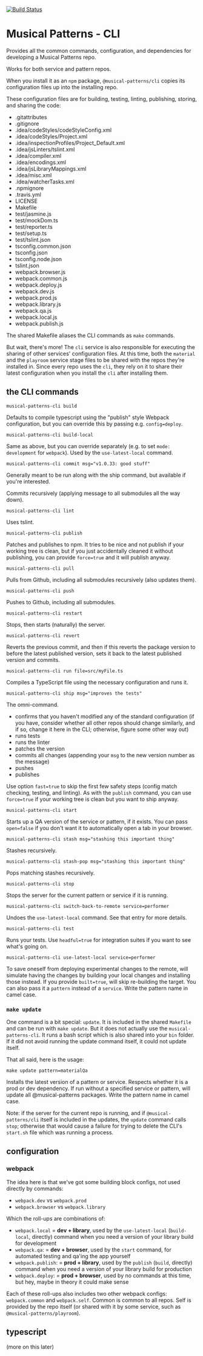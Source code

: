 [![Build Status](https://travis-ci.com/MusicalPatterns/cli.svg?branch=master)](https://travis-ci.com/MusicalPatterns/cli)

# Musical Patterns - CLI

Provides all the common commands, configuration, and dependencies for developing a Musical Patterns repo.

Works for both service and pattern repos.

When you install it as an `npm` package, `@musical-patterns/cli` copies its configuration files up into the installing repo.

These configuration files are for building, testing, linting, publishing, storing, and sharing the code:

- .gitattributes
- .gitignore
- .idea/codeStyles/codeStyleConfig.xml
- .idea/codeStyles/Project.xml
- .idea/inspectionProfiles/Project_Default.xml
- .idea/jsLinters/tslint.xml
- .idea/compiler.xml
- .idea/encodings.xml
- .idea/jsLibraryMappings.xml
- .idea/misc.xml
- .idea/watcherTasks.xml
- .npmignore
- .travis.yml
- LICENSE
- Makefile
- test/jasmine.js
- test/mockDom.ts
- test/reporter.ts
- test/setup.ts
- test/tslint.json
- tsconfig.common.json
- tsconfig.json
- tsconfig.node.json
- tslint.json
- webpack.browser.js
- webpack.common.js
- webpack.deploy.js
- webpack.dev.js
- webpack.prod.js
- webpack.library.js
- webpack.qa.js
- webpack.local.js
- webpack.publish.js

The shared Makefile aliases the CLI commands as `make` commands.

But wait, there's more! The `cli` service is also responsible for executing the sharing of other services' configuration files.
At this time, both the `material` and the `playroom` service stage files to be shared with the repos they're installed in.
Since every repo uses the `cli`, they rely on it to share their latest configuration when you install the `cli` after installing them.

## the CLI commands

`musical-patterns-cli build`

Defaults to compile typescript using the "publish" style Webpack configuration, but you can override this by passing e.g. `config=deploy`.

`musical-patterns-cli build-local`

Same as above, but you can override separately (e.g. to set `mode: development` for `webpack`).
Used by the `use-latest-local` command.

`musical-patterns-cli commit msg="v1.0.33: good stuff"`

Generally meant to be run along with the ship command, but available if you're interested. 

Commits recursively (applying message to all submodules all the way down).

`musical-patterns-cli lint`

Uses tslint.

`musical-patterns-cli publish`

Patches and publishes to npm.
It tries to be nice and not publish if your working tree is clean, but if you just accidentally cleaned it without publishing, you can provide `force=true` and it will publish anyway.

`musical-patterns-cli pull`

Pulls from Github, including all submodules recursively (also updates them).

`musical-patterns-cli push`

Pushes to Github, including all submodules.

`musical-patterns-cli restart`

Stops, then starts (naturally) the server.

`musical-patterns-cli revert`

Reverts the previous commit, and then if this reverts the package version to before the latest published version, sets it back to the latest published version and commits.

`musical-patterns-cli run file=src/myFile.ts`

Compiles a TypeScript file using the necessary configuration and runs it.

`musical-patterns-cli ship msg="improves the tests"`

The omni-command. 

- confirms that you haven't modified any of the standard configuration (if you have, consider whether all other repos should change similarly, and if so, change it here in the CLI; otherwise, figure some other way out)
- runs tests
- runs the linter
- patches the version
- commits all changes (appending your `msg` to the new version number as the message)
- pushes
- publishes

Use option `fast=true` to skip the first few safety steps (config match checking, testing, and linting).
As with the `publish` command, you can use `force=true` if your working tree is clean but you want to ship anyway.

`musical-patterns-cli start`

Starts up a QA version of the service or pattern, if it exists.
You can pass `open=false` if you don't want it to automatically open a tab in your browser.

`musical-patterns-cli stash msg="stashing this important thing"`

Stashes recursively.

`musical-patterns-cli stash-pop msg="stashing this important thing"`

Pops matching stashes recursively.

`musical-patterns-cli stop`

Stops the server for the current pattern or service if it is running.

`musical-patterns-cli switch-back-to-remote service=performer`

Undoes the `use-latest-local` command. See that entry for more details.

`musical-patterns-cli test`

Runs your tests. Use `headful=true` for integration suites if you want to see what's going on.

`musical-patterns-cli use-latest-local service=performer`

To save oneself from deploying experimental changes to the remote, will simulate having the changes by building your local changes and installing those instead.
If you provide `built=true`, will skip re-building the target.
You can also pass it a `pattern` instead of a `service`. Write the pattern name in camel case.

### `make update`

One command is a bit special: `update`. It is included in the shared `Makefile` and can be run with `make update`.
But it does not actually use the `musical-patterns-cli`. It runs a bash script which is also shared into your `bin` folder.
If it did not avoid running the update command itself, it could not update itself.

That all said, here is the usage:

`make update pattern=materialQa`

Installs the latest version of a pattern or service. Respects whether it is a prod or dev dependency.
If run without a specified service or pattern, will update all @musical-patterns packages.
Write the pattern name in camel case.

Note: if the server for the current repo is running, and if `@musical-patterns/cli` itself is included in the updates, the `update` command calls `stop`; 
otherwise that would cause a failure for trying to delete the CLI's `start.sh` file which was running a process.

## configuration

### webpack

The idea here is that we've got some building block configs, not used directly by commands:

- `webpack.dev` vs `webpack.prod` 
- `webpack.browser` vs `webpack.library` 

Which the roll-ups are combinations of:

- `webpack.local` 		= **dev + library**, used by the `use-latest-local` (`build-local`, directly) command when you need a version of your library build for development
- `webpack.qa`:			= **dev + browser**, used by the `start` command, for automated testing and qa'ing the app yourself
- `webpack.publish`:	= **prod + library**, used by the `publish` (`build`, directly) command when you need a version of your library build for production
- `webpack.deploy`:		= **prod + browser**, used by no commands at this time, but hey, maybe in theory it could make sense

Each of these roll-ups also includes two other webpack configs: `webpack.common` and `webpack.self`. 
Common is common to all repos.
Self is provided by the repo itself (or shared with it by some service, such as `@musical-patterns/playroom`).

## typescript

(more on this later)
